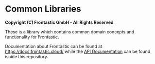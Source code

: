 # Common Libraries

**Copyright (C) Frontastic GmbH - All Rights Reserved**

These is a library which contains common domain concepts and functionality for
Frontastic.

Documentation about Frontastic can be found at https://docs.frontastic.cloud/
while the [API Documentation](docs/) can be found isnide this repository.
